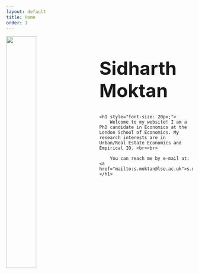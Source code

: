 ```yaml
---
layout: default
title: Home
order: 1
---
```



<img width="40%" height="auto" img style="float: left; padding-right: 50px;"  src="../../assets/sidharth_moktan_full_size_23-24.jpg"/> 
<p>
    <h1 style="font-size: 50px;">
        <b> 
            Sidharth Moktan 
        </b> 
    </h1>

    <h1 style="font-size: 20px;">
        Welcome to my website! I am a PhD candidate in Economics at the London School of Economics. My research interests are in Urban/Real Estate Economics and Empirical IO. <br><br>

        You can reach me by e-mail at: <a href="mailto:s.moktan@lse.ac.uk">s.moktan@lse.ac.uk</a> 
    </h1>
</p>